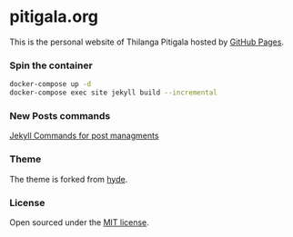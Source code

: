 # pitigala.org
This is the personal website of Thilanga Pitigala hosted by [GitHub Pages](http://pages.github.com).

### Spin the container
```bash
docker-compose up -d
docker-compose exec site jekyll build --incremental
```

### New Posts commands
[Jekyll Commands for post managments](https://github.com/jekyll/jekyll-compose/blob/master/README.md)

### Theme

The theme is forked from [hyde](https://github.com/poole/hyde).

### License

Open sourced under the [MIT license](LICENSE.md).

